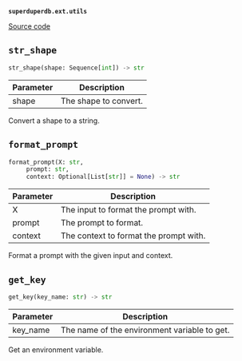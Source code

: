 **`superduperdb.ext.utils`** 

[Source code](https://github.com/SuperDuperDB/superduperdb/blob/main/superduperdb/ext/utils.py)

## `str_shape` 

```python
str_shape(shape: Sequence[int]) -> str
```
| Parameter | Description |
|-----------|-------------|
| shape | The shape to convert. |

Convert a shape to a string.

## `format_prompt` 

```python
format_prompt(X: str,
     prompt: str,
     context: Optional[List[str]] = None) -> str
```
| Parameter | Description |
|-----------|-------------|
| X | The input to format the prompt with. |
| prompt | The prompt to format. |
| context | The context to format the prompt with. |

Format a prompt with the given input and context.

## `get_key` 

```python
get_key(key_name: str) -> str
```
| Parameter | Description |
|-----------|-------------|
| key_name | The name of the environment variable to get. |

Get an environment variable.

